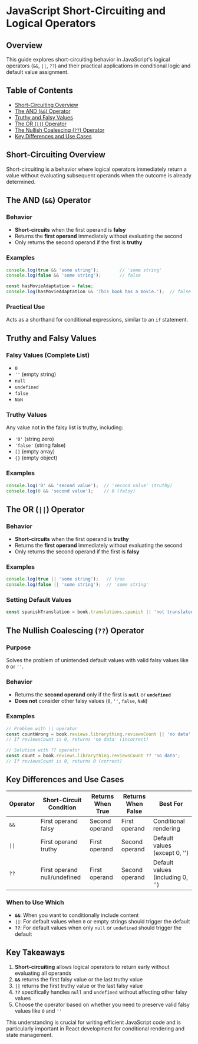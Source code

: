 # JavaScript Short-Circuiting and Logical Operators

## Overview
This guide explores short-circuiting behavior in JavaScript's logical operators (`&&`, `||`, `??`) and their practical applications in conditional logic and default value assignment.

## Table of Contents
- [Short-Circuiting Overview](#short-circuiting-overview)
- [The AND (`&&`) Operator](#the-and--operator)
- [Truthy and Falsy Values](#truthy-and-falsy-values)
- [The OR (`||`) Operator](#the-or--operator)
- [The Nullish Coalescing (`??`) Operator](#the-nullish-coalescing--operator)
- [Key Differences and Use Cases](#key-differences-and-use-cases)

## Short-Circuiting Overview

Short-circuiting is a behavior where logical operators immediately return a value without evaluating subsequent operands when the outcome is already determined.

## The AND (`&&`) Operator

### Behavior
- **Short-circuits** when the first operand is **falsy**
- Returns the **first operand** immediately without evaluating the second
- Only returns the second operand if the first is **truthy**

### Examples
```javascript
console.log(true && 'some string');        // 'some string'
console.log(false && 'some string');       // false

const hasMovieAdaptation = false;
console.log(hasMovieAdaptation && 'This book has a movie.');  // false
```

### Practical Use
Acts as a shorthand for conditional expressions, similar to an `if` statement.

## Truthy and Falsy Values

### Falsy Values (Complete List)
- `0`
- `''` (empty string)
- `null`
- `undefined`
- `false`
- `NaN`

### Truthy Values
Any value not in the falsy list is truthy, including:
- `'0'` (string zero)
- `'false'` (string false)
- `[]` (empty array)
- `{}` (empty object)

### Examples
```javascript
console.log('0' && 'second value');  // 'second value' (truthy)
console.log(0 && 'second value');    // 0 (falsy)
```

## The OR (`||`) Operator

### Behavior
- **Short-circuits** when the first operand is **truthy**
- Returns the **first operand** immediately without evaluating the second
- Only returns the second operand if the first is **falsy**

### Examples
```javascript
console.log(true || 'some string');   // true
console.log(false || 'some string');  // 'some string'
```

### Setting Default Values
```javascript
const spanishTranslation = book.translations.spanish || 'not translated';
```

## The Nullish Coalescing (`??`) Operator

### Purpose
Solves the problem of unintended default values with valid falsy values like `0` or `''`.

### Behavior
- Returns the **second operand** only if the first is **`null`** or **`undefined`**
- **Does not** consider other falsy values (`0`, `''`, `false`, `NaN`)

### Examples
```javascript
// Problem with || operator
const countWrong = book.reviews.librarything.reviewsCount || 'no data';
// If reviewsCount is 0, returns 'no data' (incorrect)

// Solution with ?? operator
const count = book.reviews.librarything.reviewsCount ?? 'no data';
// If reviewsCount is 0, returns 0 (correct)
```

## Key Differences and Use Cases

| Operator | Short-Circuit Condition | Returns When True | Returns When False | Best For |
|----------|------------------------|-------------------|-------------------|----------|
| `&&` | First operand falsy | Second operand | First operand | Conditional rendering |
| `\|\|` | First operand truthy | First operand | Second operand | Default values (except 0, '') |
| `??` | First operand null/undefined | First operand | Second operand | Default values (including 0, '') |

### When to Use Which
- **`&&`**: When you want to conditionally include content
- **`||`**: For default values when `0` or empty strings should trigger the default
- **`??`**: For default values when only `null` or `undefined` should trigger the default

## Key Takeaways

1. **Short-circuiting** allows logical operators to return early without evaluating all operands
2. **`&&`** returns the first falsy value or the last truthy value
3. **`||`** returns the first truthy value or the last falsy value
4. **`??`** specifically handles `null` and `undefined` without affecting other falsy values
5. Choose the operator based on whether you need to preserve valid falsy values like `0` and `''`

This understanding is crucial for writing efficient JavaScript code and is particularly important in React development for conditional rendering and state management.

